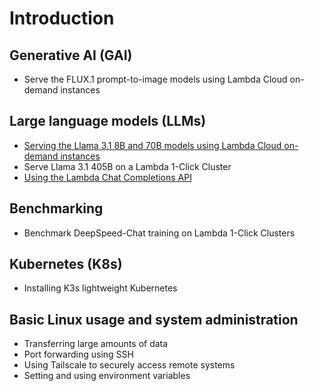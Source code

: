 # Introduction

## Generative AI (GAI)

- Serve the FLUX.1 prompt-to-image models using Lambda Cloud on-demand
  instances

## Large language models (LLMs)

- [Serving the Llama 3.1 8B and 70B models using Lambda Cloud on-demand instances](large-language-models/serving-llama-3-1-docker.md)
- Serve Llama 3.1 405B on a Lambda 1-Click Cluster
- [Using the Lambda Chat Completions API](large-language-models/lambda-chat-api)

## Benchmarking

- Benchmark DeepSpeed-Chat training on Lambda 1-Click Clusters

## Kubernetes (K8s)

- Installing K3s lightweight Kubernetes

## Basic Linux usage and system administration

- Transferring large amounts of data
- Port forwarding using SSH
- Using Tailscale to securely access remote systems
- Setting and using environment variables

